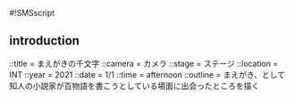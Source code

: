 #!SMSscript

## introduction

::title = まえがきの千文字
::camera = カメラ
::stage = ステージ
::location = INT
::year = 2021
::date = 1/1
::time = afternoon
::outline = まえがき、として知人の小説家が百物語を書こうとしている場面に出会ったところを描く

